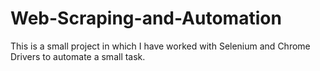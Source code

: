 # Web-Scraping-and-Automation
This is a small project in which I have worked with Selenium and Chrome Drivers to automate a small task.
